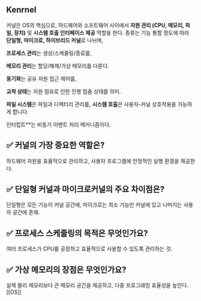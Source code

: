 ## Kenrnel

커널은 OS의 핵심으로, 하드웨어와 소프트웨어 사이에서 **자원 관리 (CPU, 메모리, 파일, 장치)** 및 **시스템 호출 인터페이스 제공** 역할을 한다.
종류는 기능 통합 정도에 따라 **단일형, 마이크로, 하이브리드 커널**로 나뉘며, 

**프로세스 관리**는 생성/스케줄링/종료를, 

**메모리 관리**는 할당/해제/가상 메모리를 다룬다.

**동기화**는 공유 자원 접근 제어를,

**교착 상태**는 자원 점유로 인한 진행 멈춤 상태를 의미. 

**파일 시스템**은 파일과 디렉터리 관리를, **시스템 호출**은 사용자-커널 상호작용을 가능하게 합니다. 

인터럽트**는 비동기 이벤트 처리 메커니즘이다.

## ✅ 커널의 가장 중요한 역할은?
하드웨어 자원을 효율적으로 관리하고, 사용자 프로그램에 안정적인 실행 환경을 제공한다.

## ✅ 단일형 커널과 마이크로커널의 주요 차이점은?
단일형은 모든 기능이 커널 공간에, 마이크로는 최소 기능만 커널에 있고 나머지는 사용자 공간에 존재.

## ✅ 프로세스 스케줄링의 목적은 무엇인가요?
여러 프로세스가 CPU를 공정하고 효율적으로 사용할 수 있도록 관리하는 것.

## ✅ 가상 메모리의 장점은 무엇인가요?
실제 물리 메모리보다 큰 메모리 공간을 제공하고, 다중 프로그래밍 효율성을 높인다.
[[OS]]